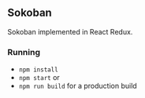## Sokoban

Sokoban implemented in React Redux.

### Running

- `npm install`
- `npm start` or
- `npm run build` for a production build

